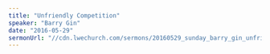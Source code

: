 ```yaml
---
title: "Unfriendly Competition"
speaker: "Barry Gin"
date: "2016-05-29"
sermonUrl: "//cdn.lwechurch.com/sermons/20160529_sunday_barry_gin_unfriendly_competition.mp3"
---
```

